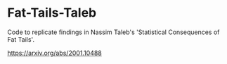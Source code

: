 # Fat-Tails-Taleb
Code to replicate findings in Nassim Taleb's 'Statistical Consequences of Fat Tails'.

https://arxiv.org/abs/2001.10488
